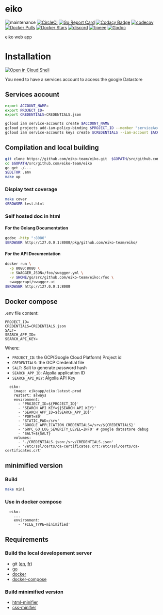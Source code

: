 # eiko
![maintenance](https://img.shields.io/maintenance/yes/2020)
[![CircleCI](https://circleci.com/gh/eiko-team/eiko.svg?style=svg)](https://app.circleci.com/github/eiko-team/eiko/pipelines)
[![Go Report Card](https://goreportcard.com/badge/github.com/eiko-team/eiko)](https://goreportcard.com/report/github.com/eiko-team/eiko)
[![Codacy Badge](https://api.codacy.com/project/badge/Grade/13cbb61d7e734f16a8f0494e0a13a993)](https://www.codacy.com/manual/tomMoulard/eiko?utm_source=github.com&amp;utm_medium=referral&amp;utm_content=eiko-team/eiko&amp;utm_campaign=Badge_Grade)
[![codecov](https://codecov.io/gh/eiko-team/eiko/branch/master/graph/badge.svg)](https://codecov.io/gh/eiko-team/eiko)
[![Docker Pulls](https://img.shields.io/docker/pulls/eikoapp/eiko?logo=docker)](https://hub.docker.com/r/eikoapp/eiko/)
[![Docker Stars](https://img.shields.io/docker/stars/eikoapp/eiko?logo=docker)](https://hub.docker.com/r/eikoapp/eiko/)
[![discord](https://img.shields.io/discord/621015347918536724?logo=discord)](https://discord.gg/NxuCWQs)
[![tipeee](https://img.shields.io/badge/tipeee-Tip!-green)](https://tipeee.com/eiko-app)
[![Godoc](https://img.shields.io/badge/godoc-eiko-blue?logo=go)](https://godoc.org/github.com/eiko-team/eiko)

eiko web app

# Installation
[![Open in Cloud Shell](https://gstatic.com/cloudssh/images/open-btn.png)](https://console.cloud.google.com/cloudshell/open?git_repo=https://github.com/eiko-team/eiko&tutorial=doc/launch-tutorial.md)

You need to have a services account to access the google Datastore

## Services account
```bash
export ACCOUNT_NAME=
export PROJECT_ID=
export CREDENTIALS=CREDENTIALS.json
```

```bash
gcloud iam service-accounts create $ACCOUNT_NAME
gcloud projects add-iam-policy-binding $PROJECT_ID --member "serviceAccount:$ACCOUNT_NAME@$PROJECT_ID.iam.gserviceaccount.com" --role "roles/owner"
gcloud iam service-accounts keys create $CREDENTIALS --iam-account $ACCOUNT_NAME@$PROJECT_ID.iam.gserviceaccount.com
```

## Compilation and local building
```bash
git clone https://github.com/eiko-team/eiko.git  $GOPATH/src/github.com/eiko-team/eiko
cd $GOPATH/src/github.com/eiko-team/eiko
go get ./...
$EDITOR .env
make up
```

### Display test coverage
```bash
make cover
$BROWSER test.html
```

### Self hosted doc in html
#### For the Golang Documentation
```bash
godoc -http ":8080"
$BROWSER http://127.0.0.1:8080/pkg/github.com/eiko-team/eiko/
```
#### For the API Documentation
```bash
docker run \
  -p 8080:8080 \
  -e SWAGGER_JSON=/foo/swagger.yml \
  -v $HOME/go/src/github.com/eiko-team/eiko:/foo \
  swaggerapi/swagger-ui
$BROWSER http://127.0.0.1:8080
```

## Docker compose
.env file content:
```
PROJECT_ID=
CREDENTIALS=CREDENTIALS.json
SALT=
SEARCH_APP_ID=
SEARCH_API_KEY=
```

Where:
 - `PROJECT_ID`: the GCP(Google Cloud Platform) Project id
 - `CREDENTIALS`: the GCP Credential file
 - `SALT`: Salt to generate password hash
 - `SEARCH_APP_ID`: Algolia application ID
 - `SEARCH_API_KEY`: Algolia API Key

```
  eiko:
    image: eikoapp/eiko:latest-prod
    restart: always
    environment:
      - 'PROJECT_ID=${PROJECT_ID}'
      - 'SEARCH_API_KEY=${SEARCH_API_KEY}'
      - 'SEARCH_APP_ID=${SEARCH_APP_ID}'
      - 'PORT=80'
      - 'STATIC_PWD=/srv'
      - 'GOOGLE_APPLICATION_CREDENTIALS=/srv/${CREDENTIALS}'
      - 'GRPC_GO_LOG_SEVERITY_LEVEL=INFO' # google datastore debug
      - 'SALT=${SALT}
    volumes:
      - './CREDENTIALS.json:/srv/CREDENTIALS.json'
      - '/etc/ssl/certs/ca-certificates.crt:/etc/ssl/certs/ca-certificates.crt'
```

## minimified version
### Build
```bash
make mini
```

### Use in docker compose
```
  eiko:
    ...
    environment:
      - 'FILE_TYPE=minimified'
```

## Requirements
### Build the local developement server
 - git ([en](https://git-scm.com/book/en/v2/Getting-Started-Installing-Git), [fr](https://git-scm.com/book/fr/v2/D%C3%A9marrage-rapide-Installation-de-Git))
 - [go](https://golang.org/doc/install)
 - [docker](https://blog.moulard.org/installer-docker/)
 - [docker-compose](https://blog.moulard.org/installer-docker/)

### Build minimified version
 - [html-minifier](https://www.npmjs.com/package/html-minifier)
 - [css-minifier](https://www.npmjs.com/package/uglifycss)